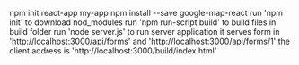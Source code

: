 npm init react-app my-app
npm install --save google-map-react
run 'npm init' to download nod_modules
run 'npm run-script build' to build files in build folder
run 'node server.js' to run server application it serves form in 'http://localhost:3000/api/forms' and 'http://localhost:3000/api/forms/1'
the client address is 'http://localhost:3000/build/index.html'

 
